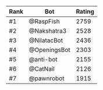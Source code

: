 Rank|Bot|Rating
---|---|---
#1|@RaspFish|2759
#2|@Nakshatra3|2528
#3|@NilatacBot|2436
#4|@OpeningsBot|2303
#5|@anti-bot|2155
#6|@CatNail|2126
#7|@pawnrobot|1915
